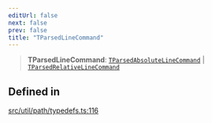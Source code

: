 ```yaml
---
editUrl: false
next: false
prev: false
title: "TParsedLineCommand"
---
```


> **TParsedLineCommand**: [`TParsedAbsoluteLineCommand`](/api/namespaces/util/type-aliases/tparsedabsolutelinecommand/) \| [`TParsedRelativeLineCommand`](/api/namespaces/util/type-aliases/tparsedrelativelinecommand/)

## Defined in

[src/util/path/typedefs.ts:116](https://github.com/fabricjs/fabric.js/blob/v6.0.0-rc4/src/util/path/typedefs.ts#L116)

